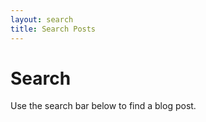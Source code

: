 ```yaml
---
layout: search
title: Search Posts
---
```


# Search

Use the search bar below to find a blog post.
